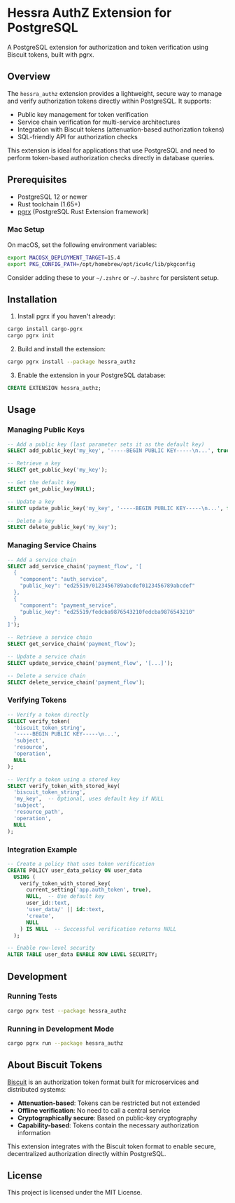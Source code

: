 # Hessra AuthZ Extension for PostgreSQL

A PostgreSQL extension for authorization and token verification using Biscuit tokens, built with pgrx.

## Overview

The `hessra_authz` extension provides a lightweight, secure way to manage and verify authorization tokens directly within PostgreSQL. It supports:

- Public key management for token verification
- Service chain verification for multi-service architectures
- Integration with Biscuit tokens (attenuation-based authorization tokens)
- SQL-friendly API for authorization checks

This extension is ideal for applications that use PostgreSQL and need to perform token-based authorization checks directly in database queries.

## Prerequisites

- PostgreSQL 12 or newer
- Rust toolchain (1.65+)
- [pgrx](https://github.com/pgcentralfoundation/pgrx) (PostgreSQL Rust Extension framework)

### Mac Setup

On macOS, set the following environment variables:

```bash
export MACOSX_DEPLOYMENT_TARGET=15.4
export PKG_CONFIG_PATH=/opt/homebrew/opt/icu4c/lib/pkgconfig
```

Consider adding these to your `~/.zshrc` or `~/.bashrc` for persistent setup.

## Installation

1. Install pgrx if you haven't already:

```bash
cargo install cargo-pgrx
cargo pgrx init
```

2. Build and install the extension:

```bash
cargo pgrx install --package hessra_authz
```

3. Enable the extension in your PostgreSQL database:

```sql
CREATE EXTENSION hessra_authz;
```

## Usage

### Managing Public Keys

```sql
-- Add a public key (last parameter sets it as the default key)
SELECT add_public_key('my_key', '-----BEGIN PUBLIC KEY-----\n...', true);

-- Retrieve a key
SELECT get_public_key('my_key');

-- Get the default key
SELECT get_public_key(NULL);

-- Update a key
SELECT update_public_key('my_key', '-----BEGIN PUBLIC KEY-----\n...', false);

-- Delete a key
SELECT delete_public_key('my_key');
```

### Managing Service Chains

```sql
-- Add a service chain
SELECT add_service_chain('payment_flow', '[
  {
    "component": "auth_service",
    "public_key": "ed25519/0123456789abcdef0123456789abcdef"
  },
  {
    "component": "payment_service",
    "public_key": "ed25519/fedcba9876543210fedcba9876543210"
  }
]');

-- Retrieve a service chain
SELECT get_service_chain('payment_flow');

-- Update a service chain
SELECT update_service_chain('payment_flow', '[...]');

-- Delete a service chain
SELECT delete_service_chain('payment_flow');
```

### Verifying Tokens

```sql
-- Verify a token directly
SELECT verify_token(
  'biscuit_token_string',
  '-----BEGIN PUBLIC KEY-----\n...',
  'subject',
  'resource',
  'operation',
  NULL
);

-- Verify a token using a stored key
SELECT verify_token_with_stored_key(
  'biscuit_token_string',
  'my_key',  -- Optional, uses default key if NULL
  'subject',
  'resource_path',
  'operation',
  NULL
);
```

### Integration Example

```sql
-- Create a policy that uses token verification
CREATE POLICY user_data_policy ON user_data
  USING (
    verify_token_with_stored_key(
      current_setting('app.auth_token', true),
      NULL,  -- Use default key
      user_id::text,
      'user_data/' || id::text,
      'create',
      NULL
    ) IS NULL  -- Successful verification returns NULL
  );

-- Enable row-level security
ALTER TABLE user_data ENABLE ROW LEVEL SECURITY;
```

## Development

### Running Tests

```bash
cargo pgrx test --package hessra_authz
```

### Running in Development Mode

```bash
cargo pgrx run --package hessra_authz
```

## About Biscuit Tokens

[Biscuit](https://www.biscuitsec.org/) is an authorization token format built for microservices and distributed systems:

- **Attenuation-based**: Tokens can be restricted but not extended
- **Offline verification**: No need to call a central service
- **Cryptographically secure**: Based on public-key cryptography
- **Capability-based**: Tokens contain the necessary authorization information

This extension integrates with the Biscuit token format to enable secure, decentralized authorization directly within PostgreSQL.

## License

This project is licensed under the MIT License.
